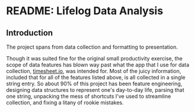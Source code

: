 # README: Lifelog Data Analysis
## Introduction
The project spans from data collection and formatting to presentation.

Though it was suited fine for the original small productivity exercise, the scope of data features has blown way past what the app that I use for data collection, [timesheet.io](https://timesheet.io/), was intended for. Most of the juicy information, included that for all of the features listed above, is all collected in a single string entry. So about 90% of this project has been feature engineering, designing data structures to represent one's day-to-day life, parsing that one string, unpacking the mess of shortcuts I've used to streamline collection, and fixing a litany of rookie mistakes.